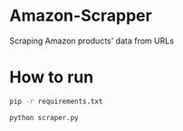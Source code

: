 # Amazon-Scrapper
Scraping Amazon products' data from URLs

# How to run

```bash
pip -r requirements.txt
```

```bash
python scraper.py
```
